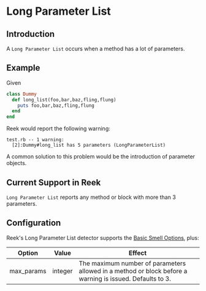 # Long Parameter List

## Introduction

A `Long Parameter List` occurs when a method has a lot of parameters.

## Example

Given

```Ruby
class Dummy
  def long_list(foo,bar,baz,fling,flung)
    puts foo,bar,baz,fling,flung
  end
end
```

Reek would report the following warning:

```
test.rb -- 1 warning:
  [2]:Dummy#long_list has 5 parameters (LongParameterList)
```

A common solution to this problem would be the introduction of parameter objects.

## Current Support in Reek

`Long Parameter List` reports any method or block with more than 3 parameters.

## Configuration

Reek's Long Parameter List detector supports the [Basic Smell Options](Basic-Smell-Options.md), plus:

| Option         | Value       | Effect  |
| ---------------|-------------|---------|
| max_params |  integer | The maximum number of parameters allowed in a method or block before a warning is issued. Defaults to 3. |
